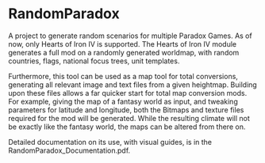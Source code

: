 # RandomParadox
A project to generate random scenarios for multiple Paradox Games.
As of now, only Hearts of Iron IV is supported.
The Hearts of Iron IV module generates a full mod on a randomly generated worldmap, with random countries, flags, national focus trees, unit templates.


Furthermore, this tool can be used as a map tool for total conversions, generating all relevant image and text files from a given heightmap. Building upon these files allows a far quicker start for total map conversion mods.
For example, giving the map of a fantasy world as input, and tweaking parameters for latitude and longitude, both the Bitmaps and texture files required for the mod will be generated.
While the resulting climate will not be exactly like the fantasy world, the maps can be altered from there on.

Detailed documentation on its use, with visual guides, is in the RandomParadox_Documentation.pdf.
